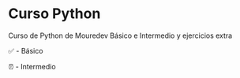 <h1 align="left">Curso Python</h1>

<p>Curso de Python de Mouredev Básico e Intermedio y ejercicios extra </p>
<p>✅ - Básico </p>
<p>⏰ - Intermedio </p>